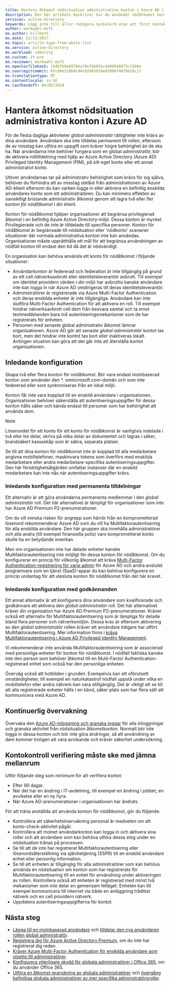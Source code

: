 ```yaml
---
title: Hantera åtkomst nödsituation administrativa konton i Azure AD | Microsoft Docs
description: Den här artikeln beskriver hur du använder nödåtkomst konton för att hjälpa organisationer att begränsa privilegierad åtkomst i en befintlig Azure Active Directory-miljö.
services: active-directory
keywords: Lägg inte till eller redigera nyckelord utan att först kontakta den SEO-ansvarige.
author: markwahl-msft
ms.author: billmath
ms.date: 12/13/2017
ms.topic: article-type-from-white-list
ms.service: active-directory
ms.workload: identity
ms.custom: it-pro
ms.reviewer: markwahl-msft
ms.openlocfilehash: 1545fb9a89794a74efbb855c4480040973c3308e
ms.sourcegitcommit: 6fcd9e220b9cd4cb2d4365de0299bf48fbb18c17
ms.translationtype: MT
ms.contentlocale: sv-SE
ms.lasthandoff: 04/05/2018
---
```

# <a name="manage-emergency-access-administrative-accounts-in-azure-ad"></a>Hantera åtkomst nödsituation administrativa konton i Azure AD 

För de flesta dagliga aktiviteter *global administratör* rättigheter inte krävs av dina användare. Användare ska inte tilldelas permanent till rollen, eftersom de av misstag kan utföra en uppgift som kräver högre behörighet än de ska ha. När användarna inte behöver fungera som en global administratör, bör de aktivera rolltilldelning med hjälp av Azure Active Directory (Azure AD) Privileged Identity Management (PIM), på sitt eget konto eller ett annat administrativt konto.

Utöver användarnas tar på administrativ behörighet som krävs för sig själva, behöver du förhindra att av misstag utelåst från administrationen av Azure AD-klient eftersom du kan varken logga in eller aktivera en befintlig enskilda användares konto som ett administratören. Du kan minimera effekten av oavsiktligt bristande administrativ åtkomst genom att lagra två eller fler *konton för nödåtkomst* i din klient.

Konton för nödåtkomst hjälper organisationer att begränsa privilegierad åtkomst i en befintlig Azure Active Directory-miljö. Dessa konton är mycket Privilegierade och de inte är tilldelade till specifika personer. Konton för nödåtkomst är begränsade till nödsituation eller 'nödkonto' scenarier situationer där normala administrativa konton inte kan användas. Organisationer måste upprätthålla ett mål för att begränsa användningen av nödfall konton till endast den tid då det är nödvändigt.

En organisation kan behöva använda ett konto för nödåtkomst i följande situationer:

 - Användarkonton är federerad och federation är inte tillgänglig på grund av ett cell nätverksavbrott eller identitetsleverantör avbrott. Till exempel om identitet providern värden i din miljö har avbrutits kanske användare inte kan logga in när Azure AD omdirigeras till deras identitetsleverantör. 
 - Administratörer är registrerade via Azure Multi-Factor Authentication och deras enskilda enheter är inte tillgängliga. Användare kan inte slutföra Multi-Factor Authentication för att aktivera en roll. Till exempel hindrar nätverksavbrott cell dem från besvara samtal och ta emot textmeddelanden bara två autentiseringsmekanismer som de har registrerats för enheten. 
 - Personen med senaste global administrativ åtkomst lämnar organisationen. Azure AD gör att senaste *global administratör* kontot tas bort, men det hindrar inte kontot tas bort eller inaktiveras lokalt. Antingen situation kan göra att det går inte att återställa kontot organisationen.

## <a name="initial-configuration"></a>Inledande konfiguration

Skapa två eller flera konton för nödåtkomst. Bör vara endast molnbaserad konton som använder den \*. onmicrosoft.com-domän och som inte federerad eller som synkroniseras från en lokal miljö. 

Konton får inte vara kopplad till en enskild användare i organisationen. Organisationer behöver säkerställa att autentiseringsuppgifter för dessa konton hålls säker och kända endast till personer som har behörighet att använda dem. 

> [!NOTE]
> Lösenordet för ett konto för ett konto för nödåtkomst är vanligtvis indelade i två eller tre delar, skrivs på olika delar av dokumentet och lagras i säker, brandsäkert kassaskåp som är säkra, separata platser. 
>
> Se till att dina konton för nödåtkomst inte är kopplad till alla medarbetare angivna mobiltelefoner, maskinvara tokens som överförs med enskilda medarbetare eller andra medarbetare-specifika autentiseringsuppgifter. Den här försiktighetsåtgärden omfattar instanser där en enskild medarbetare kan inte nås när autentiseringsuppgifter krävs. 

### <a name="initial-configuration-with-permanent-assignments"></a>Inledande konfiguration med permanenta tilldelningar

Ett alternativ är att göra användarna permanenta medlemmar i den *global administratör* roll. Det här alternativet är lämpligt för organisationer som inte har Azure AD Premium P2-prenumerationer.

Om du vill minska risken för angrepp som härrör från en komprometterad lösenord rekommenderar Azure AD som du vill ha Multifaktorautentisering för alla enskilda användare. Den här gruppen ska innehålla administratörer och alla andra (till exempel finansiella polis) vars komprometterat konto skulle ha en betydande inverkan. 

Men om organisationen inte har delade enheter kanske Multifaktorautentisering inte möjligt för dessa konton för nödåtkomst. Om du konfigurerar en princip för villkorlig åtkomst att kräva [Multi-Factor Authentication-registrering för varje admin](https://docs.microsoft.com/azure/multi-factor-authentication/multi-factor-authentication-get-started-user-states) för Azure AD och andra anslutet programvara som en tjänst (SaaS)-appar du kan behöva konfigurera en princip undantag för att utesluta konton för nödåtkomst från det här kravet.

### <a name="initial-configuration-with-approvals"></a>Inledande konfiguration med godkännanden

Ett annat alternativ är att konfigurera dina användare som kvalificerade och godkännare att aktivera den *global administratör* roll. Det här alternativet kräver din organisation har Azure AD Premium P2-prenumerationer. Kräver också ett alternativ för Multifaktorautentisering som är lämpliga för delade bland flera personer och nätverksmiljön. Dessa krav är eftersom aktivering av den *global administratör* rollen kräver att användare tidigare har utfört Multifaktorautentisering. Mer information finns i [kräva Multifaktorautentisering i Azure AD Privileged Identity Management](https://docs.microsoft.com/azure/active-directory/active-directory-privileged-identity-management-how-to-require-mfa).

Vi rekommenderar inte använda Multifaktorautentisering som är associerad med personliga enheter för konton för nödåtkomst. I nödfall faktiska kanske inte den person som behöver åtkomst till en Multi-Factor Authentication-registrerad enhet som också har den personliga enheten. 

Överväg också att hotbilden i grunden. Exempelvis kan ett oförutsett omständigheter, till exempel en naturkatastrof nödfall uppstå under vilka en mobiltelefon eller andra nätverk kan vara otillgänglig. Det är viktigt att se till att alla registrerade enheter hålls i en känd, säker plats som har flera sätt att kommunicera med Azure AD.

## <a name="ongoing-monitoring"></a>Kontinuerlig övervakning

Övervaka den [Azure AD-inloggning och granska loggar](https://docs.microsoft.com/azure/active-directory/active-directory-reporting-activity-sign-ins) för alla inloggningar och granska aktivitet från nödsituation åtkomstkonton. Normalt bör inte logga in dessa konton och bör inte göra ändringar, så att användning av dem kommer troligen att vara avvikande och kräver säkerhet undersökning.

## <a name="account-check-validation-must-occur-at-regular-intervals"></a>Kontokontroll verifiering måste ske med jämna mellanrum

Utför följande steg som minimum för att verifiera kontot:
- Efter 90 dagar.
- När det har en ändring i IT-avdelning, till exempel en ändring i jobbet, en avvikelse eller en ny hyra.
- När Azure AD-prenumerationer i organisationen har ändrats.

För att träna anställda att använda konton för nödåtkomst, gör du följande:

* Kontrollera att säkerhetsövervakning personal är medveten om att konto-check-aktivitet pågår.
* Kontrollera att molnet användarkonton kan logga in och aktivera sina roller och att användare som kan behöva utföra dessa steg under en nödsituation tränas på processen.
* Se till att de inte har registrerat Multifaktorautentisering eller lösenordsåterställning via självbetjäning (SSPR) till en enskild användare enhet eller personlig information. 
* Se till att enheten är tillgänglig för alla administratörer som kan behöva använda en nödsituation om konton som har registrerats för Multifaktorautentisering till en enhet för användning under aktiveringen av rollen. Kontrollera också att enheten är registrerad med minst två mekanismer som inte delar en gemensam felläget. Enheten kan till exempel kommunicera till internet via både en anläggning trådlöst nätverk och en cell providern nätverk.
* Uppdatera autentiseringsuppgifterna för kontot.

## <a name="next-steps"></a>Nästa steg
- [Lägga till en molnbaserad användare](add-users-azure-active-directory.md) och [tilldelar den nya användaren rollen global administratör](active-directory-users-assign-role-azure-portal.md).
- [Registrera dig för Azure Active Directory Premium](active-directory-get-started-premium.md), om du inte har registrerat dig redan.
- [Kräver Azure Multi-Factor Authentication för enskilda användare som utsetts till administratörer](https://docs.microsoft.com/azure/multi-factor-authentication/multi-factor-authentication-get-started-user-states).
- [Konfigurera ytterligare skydd för globala administratörer i Office 365](https://support.office.com/article/Protect-your-Office-365-global-administrator-accounts-6b4ded77-ac8d-42ed-8606-c014fd947560), om du använder Office 365.
- [Utföra en åtkomst-granskning av globala administratörer](active-directory-privileged-identity-management-how-to-start-security-review.md) och [övergång befintliga globala administratörer av mer specifika administratörsroller](active-directory-assign-admin-roles-azure-portal.md).


